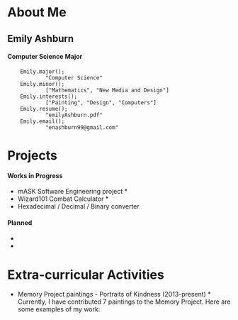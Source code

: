 # About Me
## Emily Ashburn
#### Computer Science Major
        
        Emily.major();
                "Computer Science"
        Emily.minor();
                ["Mathematics", "New Media and Design"]
        Emily.interests();
                ["Painting", "Design", "Computers"]
        Emily.resume();
                "emilyAshburn.pdf"
        Emily.email();
                "enashburn99@gmail.com"
                
# Projects
#### Works in Progress
* mASK Software Engineering project
        * 
* Wizard101 Combat Calculator
        * 
* Hexadecimal / Decimal / Binary converter

#### Planned
*
*
# Extra-curricular Activities
* Memory Project paintings - Portraits of Kindness (2013-present)
        * Currently, I have contributed 7 paintings to the Memory Project. Here are some examples of my work:
